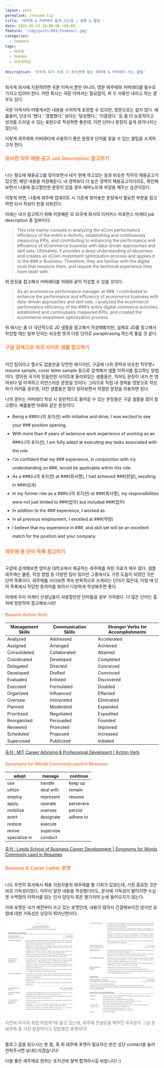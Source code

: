 ```yaml
---
layout: post
permalink: /resume-tip
title: '레주메 & 커버레터 쉽게 쓰는법 | 샘플 & 꿀팁 '
date: 2021-05-23 18:00:00 +09:00
feature: '/img/posts/001/thumnail.jpg'
categories:
  - company
tags:
  - 레주메
  - 커버레터
  - 외국계취업

description: '외국계 회사 지원 시 포지션에 맞는 레주메 & 커버레터 쓰는 꿀팁'
---
```

외국계 회사에 지원하려면 국문 이력서 뿐만 아니라, 영문 레주메와 커버레터를 필수로 가지고 있어야 한다. 어떤 회사는 국문 이력서는 필요없이, 위 두 서류만 내라고 하는 경우도 있다.

국문 이력서야 어떻게서든 내용을 수려하게 포장할 수 있지만, 영문으로는 쉽지 않다. 예를들어, 단순히 ‘했다.’ ‘경험했다.’ 보다는 ‘달성했다.’, ‘이끌었다.’ 등 좀 더 능동적이고 성과를 드러낼 수 있는 표현으로 작성하면 좋은데, 이런 단어나 문장이 쉽게 생각나지는 않는다.

이렇게 레주메와 커버레터에 사용하기 좋은 문장과 단어를 찾을 수 있는 꿀팁을 소개하고자 한다.



<h3 style="color:#fe7d32; font-weight:600;">  유사한 직무 채용 공고 Job Description 참고하기</h3>

<br>나는 평소에 채용공고를 찾아보면서 내가 현재 하고있는 일과 비슷한 직무의 채용공고가 있으면, 해당 내용을 저장해둔다. 내 경력보다 더 높은 경력의 채용공고이더라도, 확인해보면서 나중에 참고할만한 문장이 있을 경우 에버노트에 저장을 해두는 습관이있다.

이렇게 하면, 나중에 레주메 업데이트 시 기존에 찾아놓은 문장에서 필요한 부분을 참고하면 되서 작성이 한결 쉬워진다.

아래는 내가 참고하기 위해 저장해둔 모 외국계 회사의 이커머스 퍼포먼스 마케터 job description 중 일부이다.

>This role mainly consists in analyzing the eCom performance efficiency of the entire e-Activity, establishing and continuously measuring KPIs, and contributing to enhancing the performance and efficiency of eCommerce business with data-driven approaches and skill sets. Ultimately, it provides a deep understanding of ebusiness and creates an eCom investment optimization process and applies it to the ### e-Business. Therefore, they are familiar with the digital tools that measure them, and require the technical experience they have dealt with.

위 문장을 참고해서 커버레터를 아래와 같이 작성할 수 있을 것이다.

>As an ecommerce performance manager at ###, I contributed to enhance the performance and efficiency of ecommerce business with data-driven approaches and skill sets. I analyzed the ecommerce performance efficiency of the ###’s entire digital commerce activities, established and continuously measured KPIs, and created the ecommerce investment optimization process.

위 예시는 좀 더 극단적으로 JD 샘플을 참고해서 작성해봤지만, 실제로 JD를 참고해서 작성할 때는 일부 단어는 비슷한 뜻의 다른 단어로 paraphrasing 하는게 좋을 것 같다.



<h3 style="color:#fe7d32; font-weight:600;">  구글 검색으로 외국 사이트 샘플 참고하기</h3>

<br>이건 팁이라고 할수도 없을만큼 당연한 얘기지만, 구글에 나의 경력과 비슷한 직무명+ resume sample, cover letter sample 등으로 검색해서 샘플 이력서를 참고하는 방법이다. 영어권 국가의 믿을만한 사이트에 올라와있는 샘플들은, 적어도 문장이 내가 쓴 영어보다 덜 어색하고 자연스러운 문장일 것이다. 그러므로 직접 내 경력을 영문으로 작성하기 어려울 경우엔, 이런 샘플들은 많이 찾아보면서 적절한 문장을 차용하면 된다.

나의 경우는 커버레터 작성 시 일반적으로 들어갈 수 있는 문장들은 구글 샘플을 많이 참고했다. 예를들면 아래와 같은 문장이다.

<span style="line-height:2">

-	Being a ###(나의 포지션)  with initiative and drive, I was excited to see your ###  position opening.
-	With more than # years of extensive work experience of working as an ###(나의 포지션), I am fully adept at executing any tasks associated with the role.
-	I'm confident that my ### experience, in conjunction with my understanding on ###, would be applicable within this role.
-	As a ###(나의 포지션)  at ###(회사명), I had achieved ###(한일), resulting in ###(성과)
-	In my former role as a ###(나의 포지션)  at ###(회사명), my responsibilities were not just limited to ###(업무)  but included ###(업무)
-	In addition to the ### experience, I worked as
-	In all previous employment, I excelled at ###(역량)
-	I believe that my experience in ###, and skill set will be an excellent match for the position and your company.
</span>



<h3 style="color:#fe7d32; font-weight:600;">  레주메 용 단어 목록 참고하기</h3>

<br>구글에 검색해보면 영어권 대학교에서 제공하는 레주메를 위한 자료가 매우 많다. 샘플 레주메는 물론, 작성 방법 등 다양한 팁이 많지만 그중에서도 가장 도움이 되었던 것은 단어 목록이다. 레주메를 쓰다보면 계속 반복적으로 쓰게되는 단어가 많은데, 이럴 때 단어 목록에서 적당한 동의어를 찾아서 다양하게 작성해주면 좋다.

아래에 우리 마케터 선생님들이 사용할만한 단어들을 일부 가져왔다. 더 많은 단어는 출처에 방문하여 참고해보시라!

<h4 style="color:#fe7d32; font-weight:600;">Resume Action Verb</h4>

| Management Skills| | Communication Skills|| Stronger Verbs for Accomplishments|
|------|---|---|---|---|
| Analyzed||Addressed||Accelerated
Assigned||Arranged||Achieved
Consolidated||Collaborated||Attained
Coordinated||Developed||Completed
Delegated||Directed||Conceived
Developed||Drafted||Convinced
Evaluated||Enlisted||Discovered
Executed||Formulated||Doubled
Organized||Influenced||Effected
Oversaw||Interpreted||Eliminated
Planned||Moderated||Expanded
Prioritized||Negotiated||Expedited
Reorganized||Persuaded||Founded
Reviewed||Promoted||Improved
Scheduled||Proposed||Increased
Supervised||Publicized||Initiated

<span style="color:blue;">[출처 : MIT Career Advising & Professional Developent | Action Verb ]( https://capd.mit.edu/sites/default/files/jobs/files/resume-action-verbs.pdf
)</span>


<h4 style="color:#fe7d32; font-weight:600;"> Synonyms for Words Commonly used in Resumes</h4>

| adopt|| manage|| continue|
|------|---|---|---|---|
| use||handle|| keep up
utilize||deal with||remain
employ||represent||resume
apply||operate||persevere
mobilize||oversee||persist
exert||designate||adhere to
restore||execute
revive||supervise
specialize in||conduct

<span style="color:blue;">[출처 : Leeds School of Business Career Development | Synonyms for Words Commonly used in Resumes
]( https://www.colorado.edu/business/sites/default/files/attached-files/Synonyms%20for%20Common%20Words%20in%20Resumes.pdf)</span>



<h3 style="color:#fe7d32; font-weight:600;">  Resume & Cover Letter 포맷</h3>

<br>나도 우연히 회사에서 채용 지원자들의 레주메를 볼 기회가 있었는데, 가장 중요한 것은 바로 가독성이었다. 아무리 알찬 내용을 작성했더라도, 문서에 가독성이 떨어지면 수십명 수백명의 이력서를 읽는 인사 담당자 혹은 평가자의 눈에 들어오지가 않는다.

아래 포맷은 내가 예전부터 쓰고 있는 포맷인데, 내용이 많아서 간결해보이진 않지만 요점에 대한 가독성은 상당히 뛰어난편이다.

![resume sample](/img/posts/005/resume.png)  

<span style="color:grey; font-style:italic font-size:0.8em;">이전에 외국계 취업 박람회?에 들고 갔는데, 레주메 컨설팅을 해주던 외국분이 그날 본 레주메 중 가장 깔끔하다고 칭찬했던 포맷이다!</span> <br/><br/>


블로그 글을 읽으시는 분 중, 혹 위 레주메 포맷이 필요하신 분은 상단 contact을 눌러 연락주시면 보내드리겠습니다!

다들 좋은 레주메로 원하는 포지션에 철썩 합격하시길 바랍니다! :)
